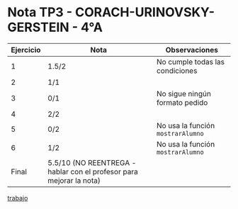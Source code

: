 # Nota TP3 - CORACH-URINOVSKY-GERSTEIN - 4°A

| Ejercicio | Nota                                                                | Observaciones                     |
| --------- | ------------------------------------------------------------------- | --------------------------------- |
| 1         | 1.5/2                                                               | No cumple todas las condiciones   |
| 2         | 1/1                                                                 |                                   |
| 3         | 0/1                                                                 | No sigue ningún formato pedido    |
| 4         | 2/2                                                                 |                                   |
| 5         | 0/2                                                                 | No usa la función `mostrarAlumno` |
| 6         | 1/2                                                                 | No usa la función `mostrarAlumno` |
| Final     | 5.5/10 (NO REENTREGA - hablar con el profesor para mejorar la nota) |                                   |

[trabajo](https://drive.google.com/file/d/1k8dNdk4P4GdVZ6oVNDCXZJMV5GhK7NpK/view)
